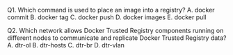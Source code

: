 Q1. Which command is used to place an image into a registry?
A. docker commit
B. docker tag
C. docker push
D. docker images
E. docker pull

Q2. Which network allows Docker Trusted Registry components running on different nodes to
communicate and replicate Docker Trusted Registry data?
A. dtr-ol
B. dtr-hosts
C. dtr-br
D. dtr-vlan